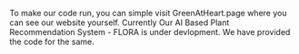 To make our code run, you can simple visit GreenAtHeart.page where you can see our website yourself. 
Currently Our AI Based Plant Recommendation System - FLORA is under devlopment. We have provided the code for the same.
